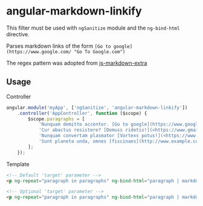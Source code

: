 angular-markdown-linkify
============================

This filter must be used with `ngSanitize` module and the `ng-bind-html` directive.

Parses markdown links of the form `[Go to google](https://www.google.com/ "Go To Google.com")`

The regex pattern was adopted from [js-markdown-extra](https://github.com/tanakahisateru/js-markdown-extra)

Usage
--------------

Controller

```javascript
angular.module('myApp', ['ngSanitize', 'angular-markdown-linkify'])
    .controller('AppController', function ($scope) {
        $scope.paragraphs = [
            'Nunquam demitto accentor. [Go to google](https://www.google.com/ "Go To Google.com"). Compaters assimilant.',
            'Cur abactus resistere? [Domuss ridetis!](<https://www.gmail.com/> "Nunquam carpseris fermium."). Fortiss messis.',
            'Nunquam convertam plasmator [Vortexs potus!](<https://www.youtube.com/>). Contencios credere.',
            'Sunt planeta unda, omnes [fiscinaes](http://www.example.com) demitto camerarius, noster frondatores.'
        ];
    });
```

Template

```html
<!-- Default 'target' parameter -->
<p ng-repeat="paragraph in paragraphs" ng-bind-html="paragraph | markdownLinkify"></p>

<!-- Optional 'target' parameter -->
<p ng-repeat="paragraph in paragraphs" ng-bind-html="paragraph | markdownLinkify:'_blank'"></p>
```
